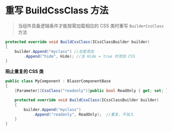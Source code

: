 # 重写 BuildCssClass 方法
> 当组件具备逻辑条件才能按需加载相应的 CSS 类时重写 `BuilderCssClass` 方法

```csharp
protected override void BuildCssClass(ICssClassBuilder builder)
{
    builder.Append("myclass") //总是添加
        .Append("hide", Hide); //当 Hide = true 时添加 CSS
}
```

**阻止重复的 CSS 类**

```csharp
public class MyComponent : BlazorComponentBase
{
    [Parameter][CssClass("readonly")]public bool ReadOnly { get; set; }

    protected override void BuildCssClass(ICssClassBuilder builder)
    {
        builder.Append("myclass")
            .Append("readonly", ReadOnly);  //重复，不加入
    }
}
```